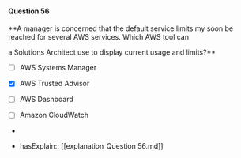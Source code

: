 #### Question  56


**A manager is concerned that the default service limits my soon be reached for several AWS services. Which AWS tool can

a Solutions Architect use to display current usage and limits?**


- [ ] AWS Systems Manager


- [x] AWS Trusted Advisor


- [ ] AWS Dashboard


- [ ] Amazon CloudWatch


*

- hasExplain:: [[explanation_Question  56.md]]